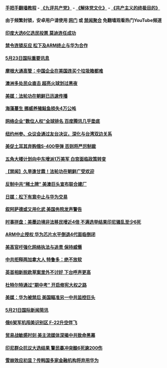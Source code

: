 #### [手把手翻墙教程](https://github.com/gfw-breaker/guides/wiki) -  [《九评共产党》](https://github.com/gfw-breaker/9ping.md?t=05231537) - [《解体党文化》](https://github.com/gfw-breaker/jtdwh.md?t=05231537) - [《共产主义的终极目的》](https://github.com/gfw-breaker/gczydzjmd.md?t=05231537)

#### 由于频繁封锁，安卓用户请使用 [网门](https://github.com/gfw-breaker/bn-android/blob/master/ogate.md?t=05231537) 或 [禁闻聚合](https://github.com/gfw-breaker/bn-android) 免翻墙观看热门YouTube频道 

#### [印度大选6亿选民投票 莫迪连任成功](../pages/prog202/a102584962.md?t=05231537) 

#### [禁令连锁反应 松下及ARM终止与华为合作](../pages/prog202/a102584958.md?t=05231537) 

#### [5月23日国际重要讯息](../pages/prog202/a102584816.md?t=05231537) 

#### [摩根大通高管：中国企业在美国连买个垃圾箱都难](../pages/prog202/a102584812.md?t=05231537) 

#### [澳洲多处民众直击 超亮火球划过黑夜](../pages/prog202/a102584773.md?t=05231537) 

#### [美媒：法轮功在朝鲜已迅速传播](../pages/prog202/a102584727.md?t=05231537) 

#### [海藻蔓生 挪威养殖鲑鱼损失4万公吨](../pages/prog202/a102584711.md?t=05231537) 

#### [网络企业“数位人权”全球排名 百度腾讯几乎垫底](../pages/prog202/a102584693.md?t=05231537) 

#### [纽约州参、众议会通过友台决议，深化与台湾双边关系](../pages/prog202/a102584702.md?t=05231537) 

#### [美促土耳其弃购俄S-400导弹 否则将严厉制裁](../pages/prog202/a102584402.md?t=05231537) 

#### [五角大楼计划向中东增派1万美军 白宫面临政策转变](../pages/prog202/a102584618.md?t=05231537) 


#### [【禁闻】久旱逢甘霖！法轮功在朝鲜广受欢迎](../pages/prog202/a102584526.md?t=05231537) 

#### [反制中共“稀土牌” 美澳巨头宣布联合建厂](../pages/prog202/a102584413.md?t=05231537) 

#### [日媒：松下有意中止与华为交易](../pages/prog202/a102584318.md?t=05231537) 

#### [叙阿萨德或又用化武 美国务院发声警告](../pages/prog202/a102584467.md?t=05231537) 

#### [时事拼盘：美墨边境非法移民增近4倍 不满选举结果印尼骚乱至少6死](../pages/prog202/a102584357.md?t=05231537) 

#### [ARM中止授权 华为芯片水平倒退4代面临倒闭](../pages/prog202/a102584327.md?t=05231537) 

#### [美高官吁强化网络执法与追责 保持威慑](../pages/prog202/a102584325.md?t=05231537) 

#### [中共拒释两加拿大人 特鲁多：绝不放软](../pages/prog202/a102584271.md?t=05231537) 

#### [英首相新脱欧草案里外不讨好 下台呼声更高](../pages/prog202/a102584116.md?t=05231537) 

#### [杜特尔特通过“期中考” 开启修宪大权之路](../pages/prog202/a102584019.md?t=05231537) 


#### [美媒：华为被禁后 美国瞄准另一中共监控巨头](../pages/prog202/a102583972.md?t=05231537) 

#### [5月21日国际新闻简讯](../pages/prog202/a102583928.md?t=05231537) 

#### [俄6架军机闯美识别区 F-22升空伴飞](../pages/prog202/a102583895.md?t=05231537) 

#### [贸易战敏感时刻 美主流媒体深揭中共致命黑幕](../pages/prog202/a102583801.md?t=05231537) 

#### [印尼群众抗议大选结果 警民暴冲突酿6死逾200伤](../pages/prog202/a102583772.md?t=05231537) 


#### [雪崩效应初显？传韩国多家金融机构将弃用华为](../pages/prog202/a102583585.md?t=05231537) 


